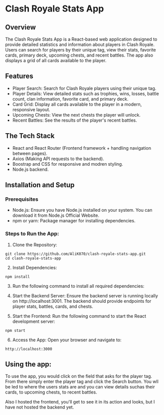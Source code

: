 # Clash Royale Stats App

## Overview
The Clash Royale Stats App is a React-based web application designed to provide detailed statistics and information about players in Clash Royale. 
Users can search for players by their unique tag, view their stats, favorite cards, primary deck, upcoming chests, and recent battles. 
The app also displays a grid of all cards available to the player.

## Features
- Player Search: Search for Clash Royale players using their unique tag.
- Player Details: View detailed stats such as trophies, wins, losses, battle count, clan information, favorite card, and primary deck.
- Card Grid: Display all cards available to the player in a modern, responsive layout.
- Upcoming Chests: View the next chests the player will unlock.
- Recent Battles: See the results of the player's recent battles.

## The Tech Stack 

- React and React Router (Frontend framework + handling navigation between pages).
- Axios (Making API requests to the backend).
- Boostrap and CSS for responsive and modren styling.
- Node.js backend.

## Installation and Setup

### Prerequisites
- Node.js: Ensure you have Node.js installed on your system. You can download it from Node.js Official Website.
- npm or yarn: Package manager for installing dependencies.

### Steps to Run the App:

1) Clone the Repository:
``` GIT
git clone https://github.com/AliK070/clash-royale-stats-app.git
cd clash-royale-stats-app
```
2) Install Dependencies:

```git
npm install
```

3) Run the following command to install all required dependencies:

4) Start the Backend Server: Ensure the backend server is running locally on http://localhost:3001. The backend should provide endpoints for player stats, battles, cards, and chests.

5) Start the Frontend: Run the following command to start the React development server:

```git
npm start
```

6) Access the App: Open your browser and navigate to:

```git
http://localhost:3000
```

## Using the app: 

To use the app, you would click on the field that asks for the player tag. From there simply enter the player tag and click the Search button. You wll be led to where the users stats are and you can view details suchas their cards, to upcoming chests, to recent battles.

Also I hosted the frontend, you'll get to see it in its action and looks, but I have not hosted the backend yet.
